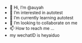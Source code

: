 - 👋 Hi, I’m @auyah
- 👀 I’m interested in autotest
- 🌱 I’m currently learning autotest
- 💞️ I’m looking to collaborate on me
- 📫 How to reach me ... 
- my wechatID is heyaiduo

<!---
auyah/auyah is a ✨ special ✨ repository because its `README.md` (this file) appears on your GitHub profile.
You can click the Preview link to take a look at your changes.
--->
